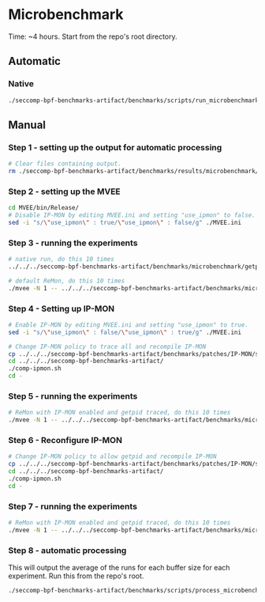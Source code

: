 # Microbenchmark

Time: ~4 hours. Start from the repo's root directory.

## Automatic

### Native

```bash
./seccomp-bpf-benchmarks-artifact/benchmarks/scripts/run_microbenchmark.sh
```

## Manual

### Step 1 - setting up the output for automatic processing

```bash
# Clear files containing output.
rm ./seccomp-bpf-benchmarks-artifact/benchmarks/results/microbenchmark/*
```

### Step 2 - setting up the MVEE

```bash
cd MVEE/bin/Release/
# Disable IP-MON by editing MVEE.ini and setting "use_ipmon" to false.
sed -i "s/\"use_ipmon\" : true/\"use_ipmon\" : false/g" ./MVEE.ini
```

### Step 3 - running the experiments

```bash
# native run, do this 10 times
../../../seccomp-bpf-benchmarks-artifact/benchmarks/microbenchmark/getpid >> ../../../seccomp-bpf-benchmarks-artifact/benchmarks/results/microbenchmark/native.out

# default ReMon, do this 10 times
./mvee -N 1 -- ../../../seccomp-bpf-benchmarks-artifact/benchmarks/microbenchmark/getpid >> ../../../seccomp-bpf-benchmarks-artifact/benchmarks/results/microbenchmark/default.out
```

### Step 4 - Setting up IP-MON

```bash
# Enable IP-MON by editing MVEE.ini and setting "use_ipmon" to true.
sed -i "s/\"use_ipmon\" : false/\"use_ipmon\" : true/g" ./MVEE.ini

# Change IP-MON policy to trace all and recompile IP-MON
cp ../../../seccomp-bpf-benchmarks-artifact/benchmarks/patches/IP-MON/seccomp_bpf_policy_trace_all.json ../../../IP-MON/seccomp_bpf_policy.json
cd ../../../seccomp-bpf-benchmarks-artifact/
./comp-ipmon.sh
cd -

```

### Step 5 - running the experiments

```bash
# ReMon with IP-MON enabled and getpid traced, do this 10 times
./mvee -N 1 -- ../../../seccomp-bpf-benchmarks-artifact/benchmarks/microbenchmark/getpid >> ../../../seccomp-bpf-benchmarks-artifact/benchmarks/results/microbenchmark/ipmon_getpid_traced.out
```

### Step 6 - Reconfigure IP-MON

```bash
# Change IP-MON policy to allow getpid and recompile IP-MON
cp ../../../seccomp-bpf-benchmarks-artifact/benchmarks/patches/IP-MON/seccomp_bpf_policy_allow_getpid.json ../../../IP-MON/seccomp_bpf_policy.json
cd ../../../seccomp-bpf-benchmarks-artifact/
./comp-ipmon.sh
cd -
```

### Step 7 - running the experiments

```bash
# ReMon with IP-MON enabled and getpid traced, do this 10 times
./mvee -N 1 -- ../../../seccomp-bpf-benchmarks-artifact/benchmarks/microbenchmark/getpid >> ../../../seccomp-bpf-benchmarks-artifact/benchmarks/results/microbenchmark/ipmon_getpid_allowed.out
```

### Step 8 - automatic processing

This will output the average of the runs for each buffer size for each experiment. Run this from the repo's root.

```bash
./seccomp-bpf-benchmarks-artifact/benchmarks/scripts/process_microbenchmark.sh
```